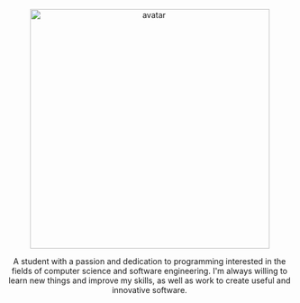 <!-- Add social links -->

<p align="center">
  <!-- <img src="assets/images/av.png" alt="avatar" height="425" width="425" style="height: auto;"> -->
  <img src="https://cdn.discordapp.com/attachments/342481673822404608/758909173253275668/av.png" alt="avatar" height="425" width="425" style="height: auto;">
</p> 

<p align="center">
  A student with a passion and dedication to programming interested in the fields of computer science and software engineering.
  I'm always willing to learn new things and improve my skills, as well as work to create useful and innovative software.
</p>
